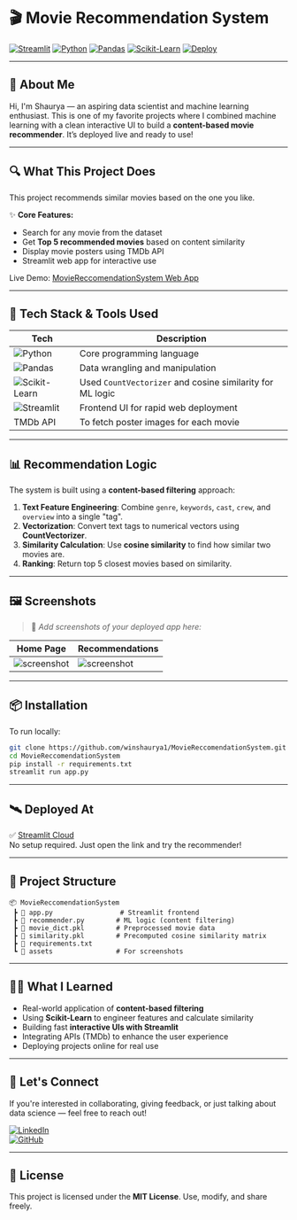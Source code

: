 
# 🎬 Movie Recommendation System

[![Streamlit](https://img.shields.io/badge/Built%20with-Streamlit-orange?logo=streamlit)](https://streamlit.io/)
[![Python](https://img.shields.io/badge/Python-3.10-blue?logo=python)](https://www.python.org/)
[![Pandas](https://img.shields.io/badge/Pandas-DataFrame-green?logo=pandas)](https://pandas.pydata.org/)
[![Scikit-Learn](https://img.shields.io/badge/Scikit--Learn-ML-orange?logo=scikitlearn)](https://scikit-learn.org/)
[![Deploy](https://img.shields.io/badge/Live%20App-Click%20Here-success?logo=streamlit&link=https%3A%2F%2Fmoviereccomendationsystem-9669.streamlit.app%2F)](https://moviereccomendationsystem-9669.streamlit.app/)

---

## 👋 About Me
Hi, I'm Shaurya — an aspiring data scientist and machine learning enthusiast. This is one of my favorite projects where I combined machine learning with a clean interactive UI to build a **content-based movie recommender**. It’s deployed live and ready to use!

---

## 🔍 What This Project Does

This project recommends similar movies based on the one you like.

✨ **Core Features:**
- Search for any movie from the dataset
- Get **Top 5 recommended movies** based on content similarity
- Display movie posters using TMDb API
- Streamlit web app for interactive use

Live Demo: [MovieReccomendationSystem Web App](https://moviereccomendationsystem-9669.streamlit.app/)

---

## 🧠 Tech Stack & Tools Used

| Tech | Description |
|------|-------------|
| ![Python](https://cdn.jsdelivr.net/gh/devicons/devicon/icons/python/python-original.svg) | Core programming language |
| ![Pandas](https://cdn.jsdelivr.net/gh/devicons/devicon/icons/pandas/pandas-original.svg) | Data wrangling and manipulation |
| ![Scikit-Learn](https://cdn.jsdelivr.net/gh/devicons/devicon/icons/scikit-learn/scikit-learn-original.svg) | Used `CountVectorizer` and cosine similarity for ML logic |
| ![Streamlit](https://cdn.jsdelivr.net/gh/devicons/devicon/icons/streamlit/streamlit-original.svg) | Frontend UI for rapid web deployment |
| TMDb API | To fetch poster images for each movie |

---

## 📊 Recommendation Logic

The system is built using a **content-based filtering** approach:
1. **Text Feature Engineering**: Combine `genre`, `keywords`, `cast`, `crew`, and `overview` into a single "tag".
2. **Vectorization**: Convert text tags to numerical vectors using **CountVectorizer**.
3. **Similarity Calculation**: Use **cosine similarity** to find how similar two movies are.
4. **Ranking**: Return top 5 closest movies based on similarity.

---

## 🖼️ Screenshots

> 📌 *Add screenshots of your deployed app here:*

| Home Page | Recommendations |
|-----------|-----------------|
| ![screenshot](assets/home_screenshot.png) | ![screenshot](assets/recommend_screenshot.png) |

---

## 📦 Installation

To run locally:

```bash
git clone https://github.com/winshaurya1/MovieReccomendationSystem.git
cd MovieReccomendationSystem
pip install -r requirements.txt
streamlit run app.py
```

---

## 🛰️ Deployed At

✅ [Streamlit Cloud](https://moviereccomendationsystem-9669.streamlit.app/)  
No setup required. Just open the link and try the recommender!

---

## 📁 Project Structure

```
📦 MovieReccomendationSystem
 ┣ 📜 app.py                 # Streamlit frontend
 ┣ 📜 recommender.py        # ML logic (content filtering)
 ┣ 📜 movie_dict.pkl        # Preprocessed movie data
 ┣ 📜 similarity.pkl        # Precomputed cosine similarity matrix
 ┣ 📜 requirements.txt
 ┗ 📁 assets                # For screenshots
```

---

## 🧑‍💻 What I Learned

- Real-world application of **content-based filtering**
- Using **Scikit-Learn** to engineer features and calculate similarity
- Building fast **interactive UIs with Streamlit**
- Integrating APIs (TMDb) to enhance the user experience
- Deploying projects online for real use

---

## 🤝 Let's Connect

If you're interested in collaborating, giving feedback, or just talking about data science — feel free to reach out!

[![LinkedIn](https://img.shields.io/badge/LinkedIn-winShaurya-blue?logo=linkedin)](https://www.linkedin.com/in/winshaurya)  
[![GitHub](https://img.shields.io/badge/GitHub-winshaurya1-black?logo=github)](https://github.com/winshaurya1)

---

## 📜 License

This project is licensed under the **MIT License**. Use, modify, and share freely.

